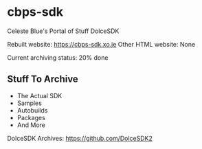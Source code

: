 # cbps-sdk
Celeste Blue's Portal of Stuff DolceSDK

Rebuilt website: https://cbps-sdk.xo.je
Other HTML website: None

Current archiving status: 20% done

## Stuff To Archive
- The Actual SDK
- Samples
- Autobuilds
- Packages
- And More

DolceSDK Archives: https://github.com/DolceSDK2
